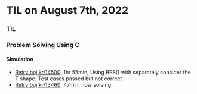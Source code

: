 # **TIL on August 7th, 2022**
### TIL

### Problem Solving Using C
#### Simulation
- [Retry boj.kr/14500](../../../Problem%20Solving/boj/Simulation/14500-re-08-06-2022.cpp): 1hr 55min, Using BFS() with separately consider the T shape. Test cases passed but not correct
- [Retry boj.kr/13460](../../../Problem%20Solving/boj/Simulation/13460-08-07-2022.cpp): 47min, now solving